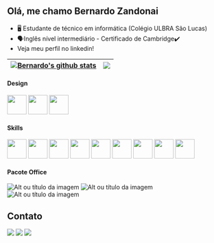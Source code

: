 ## Olá, me chamo Bernardo Zandonai


- 🖥 Estudante de técnico em informática (Colégio ULBRA São Lucas)
- 🗣Inglês nível intermediário - Certificado de Cambridge✔
- Veja meu perfil no linkedin!

| <a href="https://github.com/httbz/github-readme-stats"><img align="center" src="https://github-readme-stats.vercel.app/api?username=httbz&show_icons=true&hide=contribs,prs&cache_seconds=86400&theme=great-gatsby" alt="Bernardo's github stats" /></a> | <a href="https://github.com/httbz/github-readme-stats"><img align="center" src="https://github-readme-stats.vercel.app/api/top-langs/?username=httbz&layout=compact&theme=great-gatsby&hide_border=true" /></a> |
| ------------- | ------------- |

#### Design
<p float='left'>
<img src='https://github.com/marwin1991/profile-technology-icons/assets/136815194/02494c7c-de6a-43a6-9293-6369696842ed' width='45'>
<img src='https://skillicons.dev/icons?i=illustrator' width='45'>
<img src='https://skillicons.dev/icons?i=photoshop' width='45'>
</p>

#### Skills
<p float='left'>
<img src='https://skillicons.dev/icons?i=html' width='45'>
<img src='https://skillicons.dev/icons?i=css' width='45'>
<img src='https://skillicons.dev/icons?i=js' width='45'>
<img src='https://skillicons.dev/icons?i=java' width='45'>
<img src='https://skillicons.dev/icons?i=php' width='45'>
<img src='https://skillicons.dev/icons?i=mysql' width='45'>
<img src='https://skillicons.dev/icons?i=sqlite' width='45'>
<img src='https://skillicons.dev/icons?i=vscode' width='45'>
<img src='https://skillicons.dev/icons?i=wordpress' width='45'>
</p>

#### Pacote Office
![Alt ou título da imagem](https://img.shields.io/badge/Microsoft_Word-D83B01?style=for-the-badge&logo=microsoft-office&logoColor=white)
![Alt ou título da imagem](https://img.shields.io/badge/Microsoft_Office-D83B01?style=for-the-badge&logo=microsoft-office&logoColor=white)
![Alt ou título da imagem](https://img.shields.io/badge/Microsoft_PowerPoint-B7472A?style=for-the-badge&logo=microsoft-powerpoint&logoColor=white)

## Contato
<div> 
  <a href="https://instagram.com/bz.paz" target="_blank"><img src="https://skillicons.dev/icons?i=instagram" target="_blank"></a>
  <a href = "mailto:bernardo.zandonai@gmail.com"><img src="https://skillicons.dev/icons?i=gmail" target="_blank"></a>
  <a href="https://www.linkedin.com/in/bernardo-zandonai-58226b161" target="_blank"><img src="https://skillicons.dev/icons?i=linkedin" target="_blank"></a> 
</div>
